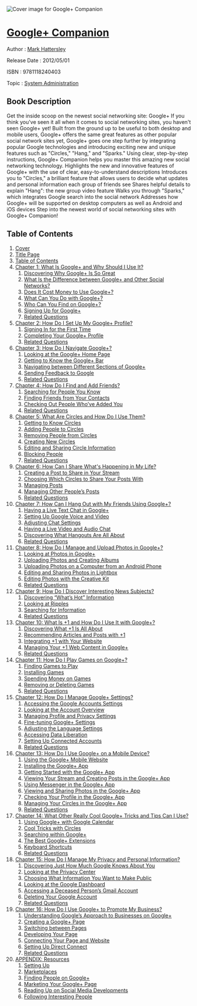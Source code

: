 ![Cover image for Google+ Companion](https://imgdetail.ebookreading.net/cover/cover/system_admin/EB9781118240403.jpg)

[Google+ Companion](https://ebookreading.net/view/book/Google%2B+Companion-EB9781118240403_1.html "Google+ Companion")
====================================================================================================================

Author : [Mark Hattersley](https://ebookreading.net/search/author/Mark+Hattersley)

Release Date : 2012/05/01

ISBN : 9781118240403

Topic : [System Administration](https://ebookreading.net/search/category/system-administration)

Book Description
-----------------

Get the inside scoop on the newest social networking site: Google+
If you think you've seen it all when it comes to social networking sites, you haven't seen Google+ yet! Built from the ground up to be useful to both desktop and mobile users, Google+ offers the same great features as other popular social network sites yet, Google+ goes one step further by integrating popular Google technologies and introducing exciting new and unique features such as "Circles," "Hang," and "Sparks." Using clear, step-by-step instructions, Google+ Companion helps you master this amazing new social networking technology.
Highlights the new and innovative features of Google+ with the use of clear, easy-to-understand descriptions
Introduces you to "Circles," a brilliant feature that allows users to decide what updates and personal information each group of friends see
Shares helpful details to explain "Hang": the new group video feature
Walks you through "Sparks," which integrates Google search into the social network
Addresses how Google+ will be supported on desktop computers as well as Android and iOS devices
Step into the newest world of social networking sites with Google+ Companion!
              
Table of Contents
-----------------

1. [Cover](https://ebookreading.net/view/book/Google%2B+Companion-EB9781118240403_1.html)
1. [Title Page](https://ebookreading.net/view/book/Google%2B+Companion-EB9781118240403_2.html)
1. [Table of Contents](https://ebookreading.net/view/book/Google%2B+Companion-EB9781118240403_3.html)
1. [Chapter 1: What Is Google+ and Why Should I Use It?](https://ebookreading.net/view/book/Google%2B+Companion-EB9781118240403_4.html)
    1. [Discovering Why Google+ Is So Great](https://ebookreading.net/view/book/Google%2B+Companion-EB9781118240403_5.html#a2)
    1. [What Is the Difference between Google+ and Other Social Networks?](https://ebookreading.net/view/book/Google%2B+Companion-EB9781118240403_6.html#a3)
    1. [Does It Cost Money to Use Google+?](https://ebookreading.net/view/book/Google%2B+Companion-EB9781118240403_7.html#a4)
    1. [What Can You Do with Google+?](https://ebookreading.net/view/book/Google%2B+Companion-EB9781118240403_8.html#a5)
    1. [Who Can You Find on Google+?](https://ebookreading.net/view/book/Google%2B+Companion-EB9781118240403_9.html#a6)
    1. [Signing Up for Google+](https://ebookreading.net/view/book/Google%2B+Companion-EB9781118240403_10.html#a7)
    1. [Related Questions](https://ebookreading.net/view/book/Google%2B+Companion-EB9781118240403_11.html#a10)
1. [Chapter 2: How Do I Set Up My Google+ Profile?](https://ebookreading.net/view/book/Google%2B+Companion-EB9781118240403_12.html)
    1. [Signing In for the First Time](https://ebookreading.net/view/book/Google%2B+Companion-EB9781118240403_13.html#a2_05_9781118240403)
    1. [Completing Your Google+ Profile](https://ebookreading.net/view/book/Google%2B+Companion-EB9781118240403_14.html#a3_05_9781118240403)
    1. [Related Questions](https://ebookreading.net/view/book/Google%2B+Companion-EB9781118240403_15.html#a8_05_9781118240403)
1. [Chapter 3: How Do I Navigate Google+?](https://ebookreading.net/view/book/Google%2B+Companion-EB9781118240403_16.html)
    1. [Looking at the Google+ Home Page](https://ebookreading.net/view/book/Google%2B+Companion-EB9781118240403_17.html#a2_06_9781118240403)
    1. [Getting to Know the Google+ Bar](https://ebookreading.net/view/book/Google%2B+Companion-EB9781118240403_18.html#a3_06_9781118240403)
    1. [Navigating between Different  Sections of Google+](https://ebookreading.net/view/book/Google%2B+Companion-EB9781118240403_19.html#a7_06_9781118240403)
    1. [Sending Feedback to Google](https://ebookreading.net/view/book/Google%2B+Companion-EB9781118240403_20.html#a13)
    1. [Related Questions](https://ebookreading.net/view/book/Google%2B+Companion-EB9781118240403_21.html#a14)
1. [Chapter 4: How Do I Find and Add Friends?](https://ebookreading.net/view/book/Google%2B+Companion-EB9781118240403_22.html)
    1. [Searching for People You Know](https://ebookreading.net/view/book/Google%2B+Companion-EB9781118240403_23.html#a2_07_9781118240403)
    1. [Finding Friends from Your Contacts](https://ebookreading.net/view/book/Google%2B+Companion-EB9781118240403_24.html#a3_07_9781118240403)
    1. [Checking Out People Who’ve Added You](https://ebookreading.net/view/book/Google%2B+Companion-EB9781118240403_25.html#a6_07_9781118240403)
    1. [Related Questions](https://ebookreading.net/view/book/Google%2B+Companion-EB9781118240403_26.html#a7_07_9781118240403)
1. [Chapter 5: What Are Circles and How Do I Use Them?](https://ebookreading.net/view/book/Google%2B+Companion-EB9781118240403_27.html)
    1. [Getting to Know Circles](https://ebookreading.net/view/book/Google%2B+Companion-EB9781118240403_28.html#a2_08_9781118240403)
    1. [Adding People to Circles](https://ebookreading.net/view/book/Google%2B+Companion-EB9781118240403_29.html#a3_08_9781118240403)
    1. [Removing People from Circles](https://ebookreading.net/view/book/Google%2B+Companion-EB9781118240403_30.html#a4_08_9781118240403)
    1. [Creating New Circles](https://ebookreading.net/view/book/Google%2B+Companion-EB9781118240403_31.html#a5_08_9781118240403)
    1. [Editing and Sharing Circle Information](https://ebookreading.net/view/book/Google%2B+Companion-EB9781118240403_32.html#a6_08_9781118240403)
    1. [Blocking People](https://ebookreading.net/view/book/Google%2B+Companion-EB9781118240403_33.html#a7_08_9781118240403)
    1. [Related Questions](https://ebookreading.net/view/book/Google%2B+Companion-EB9781118240403_34.html#a8_08_9781118240403)
1. [Chapter 6: How Can I Share What&#39;s Happening in My Life?](https://ebookreading.net/view/book/Google%2B+Companion-EB9781118240403_35.html)
    1. [Creating a Post to Share in Your Stream](https://ebookreading.net/view/book/Google%2B+Companion-EB9781118240403_36.html#a2_09_9781118240403)
    1. [Choosing Which Circles to  Share Your Posts With](https://ebookreading.net/view/book/Google%2B+Companion-EB9781118240403_37.html#a8_09_9781118240403)
    1. [Managing Posts](https://ebookreading.net/view/book/Google%2B+Companion-EB9781118240403_38.html#a9_09_9781118240403)
    1. [Managing Other People’s Posts](https://ebookreading.net/view/book/Google%2B+Companion-EB9781118240403_39.html#a14_09_978111824040)
    1. [Related Questions](https://ebookreading.net/view/book/Google%2B+Companion-EB9781118240403_40.html#a15)
1. [Chapter 7: How Can I Hang Out with My Friends Using Google+?](https://ebookreading.net/view/book/Google%2B+Companion-EB9781118240403_41.html)
    1. [Having a Live Text Chat in Google+](https://ebookreading.net/view/book/Google%2B+Companion-EB9781118240403_42.html#a2_10_9781118240403)
    1. [Setting Up Google Voice and Video](https://ebookreading.net/view/book/Google%2B+Companion-EB9781118240403_43.html#a5_10_9781118240403)
    1. [Adjusting Chat Settings](https://ebookreading.net/view/book/Google%2B+Companion-EB9781118240403_44.html#a6_10_9781118240403)
    1. [Having a Live Video and Audio Chat](https://ebookreading.net/view/book/Google%2B+Companion-EB9781118240403_45.html#a7_10_9781118240403)
    1. [Discovering What Hangouts  Are All About](https://ebookreading.net/view/book/Google%2B+Companion-EB9781118240403_46.html#a8_10_9781118240403)
    1. [Related Questions](https://ebookreading.net/view/book/Google%2B+Companion-EB9781118240403_47.html#a12_10_978111824040)
1. [Chapter 8: How Do I Manage and Upload Photos in Google+?](https://ebookreading.net/view/book/Google%2B+Companion-EB9781118240403_48.html)
    1. [Looking at Photos in Google+](https://ebookreading.net/view/book/Google%2B+Companion-EB9781118240403_49.html#a2_11_9781118240403)
    1. [Uploading Photos and Creating Albums](https://ebookreading.net/view/book/Google%2B+Companion-EB9781118240403_50.html#a3_11_9781118240403)
    1. [Uploading Photos on a Computer  from an Android Phone](https://ebookreading.net/view/book/Google%2B+Companion-EB9781118240403_51.html#a6_11_9781118240403)
    1. [Editing and Sharing Photos in Lightbox](https://ebookreading.net/view/book/Google%2B+Companion-EB9781118240403_52.html#a7_11_9781118240403)
    1. [Editing Photos with the Creative Kit](https://ebookreading.net/view/book/Google%2B+Companion-EB9781118240403_53.html#a11_11_978111824040)
    1. [Related Questions](https://ebookreading.net/view/book/Google%2B+Companion-EB9781118240403_54.html#a16)
1. [Chapter 9: How Do I Discover Interesting News Subjects?](https://ebookreading.net/view/book/Google%2B+Companion-EB9781118240403_55.html)
    1. [Discovering “What’s Hot” Information](https://ebookreading.net/view/book/Google%2B+Companion-EB9781118240403_56.html#a2_12_9781118240403)
    1. [Looking at Ripples](https://ebookreading.net/view/book/Google%2B+Companion-EB9781118240403_57.html#a3_12_9781118240403)
    1. [Searching for Information](https://ebookreading.net/view/book/Google%2B+Companion-EB9781118240403_58.html#a4_12_9781118240403)
    1. [Related Questions](https://ebookreading.net/view/book/Google%2B+Companion-EB9781118240403_59.html#a8_12_9781118240403)
1. [Chapter 10: What Is +1 and How Do I Use It with Google+?](https://ebookreading.net/view/book/Google%2B+Companion-EB9781118240403_60.html)
    1. [Discovering What +1 Is All About](https://ebookreading.net/view/book/Google%2B+Companion-EB9781118240403_61.html#a2_13_9781118240403)
    1. [Recommending Articles  and Posts with +1](https://ebookreading.net/view/book/Google%2B+Companion-EB9781118240403_62.html#a3_13_9781118240403)
    1. [Integrating +1 with Your Website](https://ebookreading.net/view/book/Google%2B+Companion-EB9781118240403_63.html#a4_13_9781118240403)
    1. [Managing Your +1 Web Content  in Google+](https://ebookreading.net/view/book/Google%2B+Companion-EB9781118240403_64.html#a5_13_9781118240403)
    1. [Related Questions](https://ebookreading.net/view/book/Google%2B+Companion-EB9781118240403_65.html#a8_13_9781118240403)
1. [Chapter 11: How Do I Play Games on Google+?](https://ebookreading.net/view/book/Google%2B+Companion-EB9781118240403_66.html)
    1. [Finding Games to Play](https://ebookreading.net/view/book/Google%2B+Companion-EB9781118240403_67.html#a2_14_9781118240403)
    1. [Installing Games](https://ebookreading.net/view/book/Google%2B+Companion-EB9781118240403_68.html#a3_14_9781118240403)
    1. [Spending Money on Games](https://ebookreading.net/view/book/Google%2B+Companion-EB9781118240403_69.html#a4_14_9781118240403)
    1. [Removing or Deleting Games](https://ebookreading.net/view/book/Google%2B+Companion-EB9781118240403_70.html#a5_14_9781118240403)
    1. [Related Questions](https://ebookreading.net/view/book/Google%2B+Companion-EB9781118240403_71.html#a6_14_9781118240403)
1. [Chapter 12: How Do I Manage Google+ Settings?](https://ebookreading.net/view/book/Google%2B+Companion-EB9781118240403_72.html)
    1. [Accessing the Google Accounts Settings](https://ebookreading.net/view/book/Google%2B+Companion-EB9781118240403_73.html#a2_15_9781118240403)
    1. [Looking at the Account Overview](https://ebookreading.net/view/book/Google%2B+Companion-EB9781118240403_74.html#a3_15_9781118240403)
    1. [Managing Profile and Privacy Settings](https://ebookreading.net/view/book/Google%2B+Companion-EB9781118240403_75.html#a11_15_978111824040)
    1. [Fine-tuning Google+ Settings](https://ebookreading.net/view/book/Google%2B+Companion-EB9781118240403_76.html#a12_15_978111824040)
    1. [Adjusting the Language Settings](https://ebookreading.net/view/book/Google%2B+Companion-EB9781118240403_77.html#a13_15_978111824040)
    1. [Accessing Data Liberation](https://ebookreading.net/view/book/Google%2B+Companion-EB9781118240403_78.html#a14_15_978111824040)
    1. [Setting Up Connected Accounts](https://ebookreading.net/view/book/Google%2B+Companion-EB9781118240403_79.html#a15_15_978111824040)
    1. [Related Questions](https://ebookreading.net/view/book/Google%2B+Companion-EB9781118240403_80.html#a16_15_978111824040)
1. [Chapter 13: How Do I Use Google+ on a Mobile Device?](https://ebookreading.net/view/book/Google%2B+Companion-EB9781118240403_81.html)
    1. [Using the Google+ Mobile Website](https://ebookreading.net/view/book/Google%2B+Companion-EB9781118240403_82.html#a2_16_9781118240403)
    1. [Installing the Google+ App](https://ebookreading.net/view/book/Google%2B+Companion-EB9781118240403_83.html#a6_16_9781118240403)
    1. [Getting Started with the Google+ App](https://ebookreading.net/view/book/Google%2B+Companion-EB9781118240403_84.html#a9_16_9781118240403)
    1. [Viewing Your Stream  and Creating Posts in  the Google+ App](https://ebookreading.net/view/book/Google%2B+Companion-EB9781118240403_85.html#a12_16_978111824040)
    1. [Using Messenger in the Google+ App](https://ebookreading.net/view/book/Google%2B+Companion-EB9781118240403_86.html#a15_16_978111824040)
    1. [Viewing and Sharing Photos in the Google+ App](https://ebookreading.net/view/book/Google%2B+Companion-EB9781118240403_87.html#a16_16_978111824040)
    1. [Checking Your Profile in  the Google+ App](https://ebookreading.net/view/book/Google%2B+Companion-EB9781118240403_88.html#a17)
    1. [Managing Your Circles  in the Google+ App](https://ebookreading.net/view/book/Google%2B+Companion-EB9781118240403_89.html#a18)
    1. [Related Questions](https://ebookreading.net/view/book/Google%2B+Companion-EB9781118240403_90.html#a23)
1. [Chapter 14: What Other Really Cool Google+ Tricks and Tips Can  I Use?](https://ebookreading.net/view/book/Google%2B+Companion-EB9781118240403_91.html)
    1. [Using Google+ with Google Calendar](https://ebookreading.net/view/book/Google%2B+Companion-EB9781118240403_92.html#a2_17_9781118240403)
    1. [Cool Tricks with Circles](https://ebookreading.net/view/book/Google%2B+Companion-EB9781118240403_93.html#a3_17_9781118240403)
    1. [Searching within Google+](https://ebookreading.net/view/book/Google%2B+Companion-EB9781118240403_94.html#a7_17_9781118240403)
    1. [The Best Google+ Extensions](https://ebookreading.net/view/book/Google%2B+Companion-EB9781118240403_95.html#a8_17_9781118240403)
    1. [Keyboard Shortcuts](https://ebookreading.net/view/book/Google%2B+Companion-EB9781118240403_96.html#a9_17_9781118240403)
    1. [Related Questions](https://ebookreading.net/view/book/Google%2B+Companion-EB9781118240403_97.html#a10_17_978111824040)
1. [Chapter 15: How Do I Manage My Privacy and Personal Information?](https://ebookreading.net/view/book/Google%2B+Companion-EB9781118240403_98.html)
    1. [Discovering Just How Much  Google Knows About You](https://ebookreading.net/view/book/Google%2B+Companion-EB9781118240403_99.html#a2_18_9781118240403)
    1. [Looking at the Privacy Center](https://ebookreading.net/view/book/Google%2B+Companion-EB9781118240403_100.html#a7_18_9781118240403)
    1. [Choosing What Information  You Want to Make Public](https://ebookreading.net/view/book/Google%2B+Companion-EB9781118240403_101.html#a8_18_9781118240403)
    1. [Looking at the Google Dashboard](https://ebookreading.net/view/book/Google%2B+Companion-EB9781118240403_102.html#a13_18_978111824040)
    1. [Accessing a Deceased Person’s  Gmail Account](https://ebookreading.net/view/book/Google%2B+Companion-EB9781118240403_103.html#a14_18_978111824040)
    1. [Deleting Your Google Account](https://ebookreading.net/view/book/Google%2B+Companion-EB9781118240403_104.html#a15_18_978111824040)
    1. [Related Questions](https://ebookreading.net/view/book/Google%2B+Companion-EB9781118240403_105.html#a16_18_978111824040)
1. [Chapter 16: How Do I Use Google+ to Promote My Business?](https://ebookreading.net/view/book/Google%2B+Companion-EB9781118240403_106.html)
    1. [Understanding Google’s Approach  to Businesses on Google+](https://ebookreading.net/view/book/Google%2B+Companion-EB9781118240403_107.html#a2_19_9781118240403)
    1. [Creating a Google+ Page](https://ebookreading.net/view/book/Google%2B+Companion-EB9781118240403_108.html#a3_19_9781118240403)
    1. [Switching between Pages](https://ebookreading.net/view/book/Google%2B+Companion-EB9781118240403_109.html#a4_19_9781118240403)
    1. [Developing Your Page](https://ebookreading.net/view/book/Google%2B+Companion-EB9781118240403_110.html#a5_19_9781118240403)
    1. [Connecting Your Page and Website](https://ebookreading.net/view/book/Google%2B+Companion-EB9781118240403_111.html#a6_19_9781118240403)
    1. [Setting Up Direct Connect ](https://ebookreading.net/view/book/Google%2B+Companion-EB9781118240403_112.html#a7_19_9781118240403)
    1. [Related Questions](https://ebookreading.net/view/book/Google%2B+Companion-EB9781118240403_113.html#a8_19_9781118240403)
1. [APPENDIX: Resources](https://ebookreading.net/view/book/Google%2B+Companion-EB9781118240403_114.html)
    1. [Setting Up](https://ebookreading.net/view/book/Google%2B+Companion-EB9781118240403_115.html#a2_20_9781118240403)
    1. [Marketplaces](https://ebookreading.net/view/book/Google%2B+Companion-EB9781118240403_116.html#a7_20_9781118240403)
    1. [Finding People on Google+](https://ebookreading.net/view/book/Google%2B+Companion-EB9781118240403_117.html#a11_20_978111824040)
    1. [Marketing Your Google+ Page](https://ebookreading.net/view/book/Google%2B+Companion-EB9781118240403_118.html#a16_20_978111824040)
    1. [Reading Up on Social Media Developments](https://ebookreading.net/view/book/Google%2B+Companion-EB9781118240403_119.html#a21_20_978111824040)
    1. [Following Interesting People ](https://ebookreading.net/view/book/Google%2B+Companion-EB9781118240403_120.html#a26)

